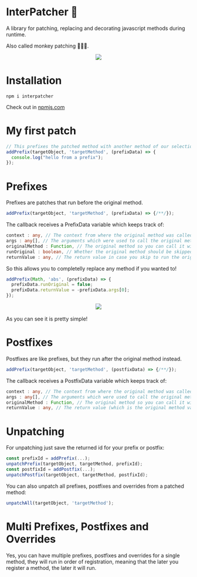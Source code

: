# InterPatcher 🐒
A library for patching, replacing and decorating javascript methods during runtime.

Also called monkey patching 🐒🐒🐒.

<div align="center">
  <img src="https://github.com/user-attachments/assets/f3ee4d88-ec91-45bb-994b-b95b5e34bede"/>

</div>



# Installation
```shell
npm i interpatcher
```
Check out in [npmjs.com](https://www.npmjs.com/package/interpatcher)

# My first patch

```ts
// This prefixes the patched method with another method of our selection
addPrefix(targetObject, 'targetMethod', (prefixData) => {
  console.log("hello from a prefix");
});
```

# Prefixes
Prefixes are patches that run before the original method.
```js
addPrefix(targetObject, 'targetMethod', (prefixData) => {/**/});
```
The callback receives a PrefixData variable which keeps track of:
```ts
context : any, // The context from where the original method was called.
args : any[], // The arguments which were used to call the original method.
originalMethod : Function, // The original method so you can call it without causing overflows.
runOriginal : boolean, // Whether the original method should be skipped.
returnValue : any, // The return value in case you skip to run the original method.
```
So this allows you to completelly replace any method if you wanted to!
```js
addPrefix(Math, 'abs', (prefixData) => {
  prefixData.runOriginal = false;
  prefixData.returnValue = -prefixData.args[0];
});
```
<div align="center">
  <img src="https://github.com/user-attachments/assets/ef1653a6-d2ed-4fee-9f2b-78adef773431"/>
</div>
<br/>
As you can see it is pretty simple!

# Postfixes
Postfixes are like prefixes, but they run after the original method instead.
```js
addPrefix(targetObject, 'targetMethod', (postfixData) => {/**/});
```
The callback receives a PostfixData variable which keeps track of:
```ts
context : any, // The context from where the original method was called.
args : any[], // The arguments which were used to call the original method.
originalMethod : Function, // The original method so you can call it without causing overflows.
returnValue : any, // The return value (which is the original method value by default and can be replaced).
```

# Unpatching
For unpatching just save the returned id for your prefix or postfix:
```js
const prefixId = addPrefix(...);
unpatchPrefix(targetObject, targetMethod, prefixId);
const postfixId = addPostfix(...);
unpatchPostfix(targetObject, targetMethod, postfixId);
```

You can also unpatch all prefixes, postfixes and overrides from a patched method:
```js
unpatchAll(targetObject, 'targetMethod');
```

# Multi Prefixes, Postfixes and Overrides
Yes, you can have multiple prefixes, postfixes and overrides for a single method, they will run in order of registration, meaning that the later you register a method, the later it will run.
